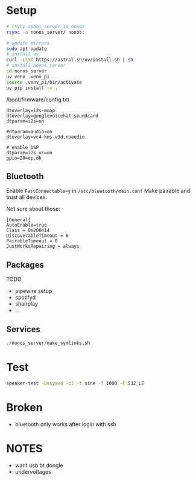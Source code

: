 # Setup

```bash
# rsync nonos_server to nonos
rsync -a nonos_server/ nonos:
```

```bash
# update mirrors
sudo apt update
# install uv
curl -LsSf https://astral.sh/uv/install.sh | sh
# install nonos_server
cd nonos_server
uv venv .venv_pi
source .venv_pi/bin/activate
uv pip install -e .
```

/boot/firmware/config.txt

```
dtoverlay=i2s-mmap
dtoverlay=googlevoicehat-soundcard
dtparam=i2s=on

#dtparam=audio=on
dtoverlay=vc4-kms-v3d,noaudio

# enable DSP
dtparam=i2s_vc=on
gpio=20=op,dh
```

## Bluetooth

Enable `FastConnectable=y` in `/etc/bluetooth/main.conf`
Make pairable and trust all devices:

Not sure about those:

```
[General]
AutoEnable=true
Class = 0x200414
DiscoverableTimeout = 0
PairableTimeout = 0
JustWorksRepairing = always
```

## Packages

TODO

- pipewire setup
- spotifyd
- shairplay
- ...

## Services

```bash
./nonos_server/make_symlinks.sh
```

# Test

```bash
speaker-test -Dasymed -c2 -t sine -f 1000 -F S32_LE
```

# Broken

- bluetooth only works after login with ssh

# NOTES

- want usb bt dongle
- undervoltages
